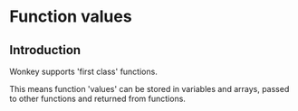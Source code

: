 # Function values

## Introduction

Wonkey supports 'first class' functions.

This means function 'values' can be stored in variables and arrays, passed to other functions and returned from functions.
